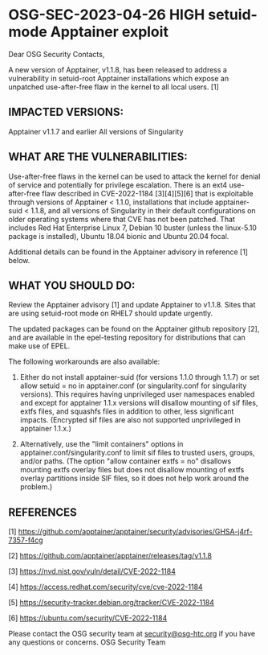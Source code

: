 # OSG-SEC-2023-04-26 HIGH setuid-mode Apptainer exploit

Dear OSG Security Contacts,

A new version of Apptainer, v1.1.8, has been released to address a vulnerability in setuid-root Apptainer installations which expose an unpatched use-after-free flaw in the kernel to all local users. [1]

## IMPACTED VERSIONS:

Apptainer v1.1.7 and earlier
All versions of Singularity

## WHAT ARE THE VULNERABILITIES:

Use-after-free flaws in the kernel can be used to attack the kernel for denial of service and potentially for privilege escalation. There is an ext4 use-after-free flaw described in CVE-2022-1184 [3][4][5][6] that is exploitable through versions of Apptainer < 1.1.0, installations that include apptainer-suid < 1.1.8, and all versions of Singularity in their default configurations on older operating systems where that CVE has not been patched. That includes Red Hat Enterprise Linux 7, Debian 10 buster (unless the linux-5.10 package is installed), Ubuntu 18.04 bionic and Ubuntu 20.04 focal.

Additional details can be found in the Apptainer advisory in reference [1] below.

## WHAT YOU SHOULD DO:

Review the Apptainer advisory [1] and update Apptainer to v1.1.8.  Sites that are using setuid-root mode on RHEL7 should update urgently.

The updated packages can be found on the Apptainer github repository [2], and are available in the epel-testing repository for distributions that can make use of EPEL.

The following workarounds are also available:

1. Either do not install apptainer-suid (for versions 1.1.0 through 1.1.7) or set allow setuid = no in apptainer.conf (or singularity.conf for singularity versions). This requires having unprivileged user namespaces enabled and except for apptainer 1.1.x versions will disallow mounting of sif files, extfs files, and squashfs files in addition to other, less significant impacts. (Encrypted sif files are also not supported unprivileged in apptainer 1.1.x.)

2. Alternatively, use the "limit containers" options in apptainer.conf/singularity.conf to limit sif files to trusted users, groups, and/or paths. (The option "allow container extfs = no" disallows mounting extfs overlay files but does not disallow mounting of extfs overlay partitions inside SIF files, so it does not help work around the problem.)


## REFERENCES

[1] https://github.com/apptainer/apptainer/security/advisories/GHSA-j4rf-7357-f4cg

[2] https://github.com/apptainer/apptainer/releases/tag/v1.1.8

[3] https://nvd.nist.gov/vuln/detail/CVE-2022-1184

[4] https://access.redhat.com/security/cve/cve-2022-1184

[5] https://security-tracker.debian.org/tracker/CVE-2022-1184

[6] https://ubuntu.com/security/CVE-2022-1184

Please contact the OSG security team at security@osg-htc.org if you have any questions or concerns.
OSG Security Team
